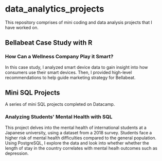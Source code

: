 # data_analytics_projects
This repository comprises of mini coding and data analysis projects that I have worked on. 

## Bellabeat Case Study with R
### How Can a Wellness Company Play it Smart?
In this case study, I analyzed smart device data to gain insight into how
consumers use their smart devices. Then, I provided high-level recommendations to help guide marketing strategy for Bellabeat.






## Mini SQL Projects
A series of mini SQL projects completed on Datacamp.

### Analyzing Students' Mental Health with SQL
This project delves into the mental health of international students at a Japanese university, using a dataset from a 2018 survey. Students face a higher risk of mental health difficulties compared to the general population. Using PostgreSQL, I explore the data and look into whether whether the length of stay in the country correlates with mental healh outcomes such as depression. 
